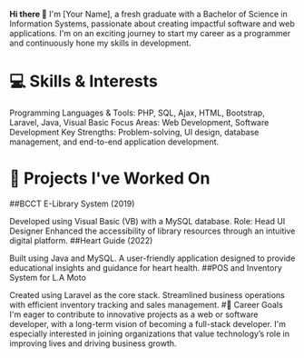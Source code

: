 **Hi there 👋**
I'm [Your Name], a fresh graduate with a Bachelor of Science in Information Systems, passionate about creating impactful software and web applications. I'm on an exciting journey to start my career as a programmer and continuously hone my skills in development.

# 💻 Skills & Interests
Programming Languages & Tools: PHP, SQL, Ajax, HTML, Bootstrap, Laravel, Java, Visual Basic
Focus Areas: Web Development, Software Development
Key Strengths: Problem-solving, UI design, database management, and end-to-end application development.
# 🚀 Projects I've Worked On
##BCCT E-Library System (2019)

Developed using Visual Basic (VB) with a MySQL database.
Role: Head UI Designer
Enhanced the accessibility of library resources through an intuitive digital platform.
##Heart Guide (2022)

Built using Java and MySQL.
A user-friendly application designed to provide educational insights and guidance for heart health.
##POS and Inventory System for L.A Moto

Created using Laravel as the core stack.
Streamlined business operations with efficient inventory tracking and sales management.
#🌟 Career Goals
I'm eager to contribute to innovative projects as a web or software developer, with a long-term vision of becoming a full-stack developer. I'm especially interested in joining organizations that value technology’s role in improving lives and driving business growth.
